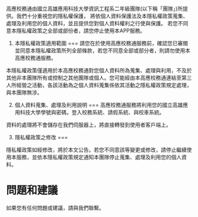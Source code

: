 高應校務通由國立高雄應用科技大學資訊工程系二年級團隊(以下稱「團隊」)所提供。我們十分重視您的隱私權保護，
將依個人資料保護法及本隱私權政策蒐集、處理及利用您的個人資料，並且提供您對個人資料權利之行使與保護。
若您不同意本隱私權政策之全部或部份者，請您停止使用本APP服務。

1. 本隱私權政策適用範圍
===
請您在於使用高應校務通服務前，確認您已審閱並同意本隱私權政策所列全部條款，若您不同意全部或部分者，則請勿使用本高應校務通服務。

本隱私權政策僅適用於本高應校務通對您個人資料所為蒐集、處理與利用，不及於其他非本團隊所有或控制之其他團隊或個人。您可能經由本高應校務通連結至第三人所經營之活動，各該活動為之個人資料蒐集係依其活動之隱私權政策規定處理，與本團隊無涉。

2. 個人資料蒐集、處理及利用說明
===
高應校務通服務將利用您的國立高雄應用科技大學學號與密碼，登入校務系統、請假系統、與校車系統。

資料的處理將不會儲存在我們伺服器上，將直接轉發到使用者客戶端上。

3. 隱私權政策之修改
===

隱私權政策如經修改，將於本文公告。若您不同意該等變更或修改，請停止繼續使用本服務，並依本隱私權政策規定通知本團隊停止蒐集、處理及利用您的個人資料。

問題和建議
===

如果您有任何問題或建議，請與我們聯繫。